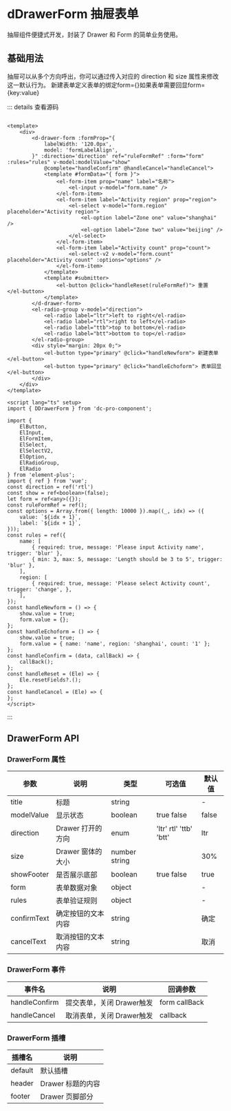 # dDrawerForm 抽屉表单

抽屉组件便捷式开发，封装了 Drawer 和 Form 的简单业务使用。

## 基础用法
抽屉可以从多个方向呼出，你可以通过传入对应的 direction 和 size 属性来修改这一默认行为。
新建表单定义表单的绑定form={}如果表单需要回显form={key:value}

<d-drawer-form></d-drawer-form>

::: details 查看源码

```vue

<template>
    <div>
        <d-drawer-form :formProp="{
            labelWidth: '120.0px',
            model: 'formLabelAlign',
        }" :direction='direction' ref="ruleFormRef" :form="form" :rules="rules" v-model:modelValue="show"
            @complete="handleConfirm" @handleCancel="handleCancel">
            <template #formData="{ form }">
                <el-form-item prop="name" label="名称">
                    <el-input v-model="form.name" />
                </el-form-item>
                <el-form-item label="Activity region" prop="region">
                    <el-select v-model="form.region" placeholder="Activity region">
                        <el-option label="Zone one" value="shanghai" />
                        <el-option label="Zone two" value="beijing" />
                    </el-select>
                </el-form-item>
                <el-form-item label="Activity count" prop="count">
                    <el-select-v2 v-model="form.count" placeholder="Activity count" :options="options" />
                </el-form-item>
            </template>
            <template #submitter>
                <el-button @click="handleReset(ruleFormRef)"> 重置 </el-button>
            </template>
        </d-drawer-form>
        <el-radio-group v-model="direction">
            <el-radio label="ltr">left to right</el-radio>
            <el-radio label="rtl">right to left</el-radio>
            <el-radio label="ttb">top to bottom</el-radio>
            <el-radio label="btt">bottom to top</el-radio>
        </el-radio-group>
        <div style="margin: 20px 0;">
            <el-button type="primary" @click="handleNewform"> 新建表单 </el-button>
            <el-button type="primary" @click="handleEchoform"> 表单回显</el-button>
        </div>
    </div>
</template>
  
<script lang="ts" setup>
import { DDrawerForm } from 'dc-pro-component';

import {
    ElButton,
    ElInput,
    ElFormItem,
    ElSelect,
    ElSelectV2,
    ElOption,
    ElRadioGroup,
    ElRadio
} from 'element-plus';
import { ref } from 'vue';
const direction = ref('rtl')
const show = ref<boolean>(false);
let form = ref<any>({});
const ruleFormRef = ref();
const options = Array.from({ length: 10000 }).map((_, idx) => ({
    value: `${idx + 1}`,
    label: `${idx + 1}`,
}));
const rules = ref({
    name: [
        { required: true, message: 'Please input Activity name', trigger: 'blur' },
        { min: 3, max: 5, message: 'Length should be 3 to 5', trigger: 'blur' },
    ],
    region: [
        { required: true, message: 'Please select Activity count', trigger: 'change', },
    ],
});
const handleNewform = () => {
    show.value = true;
    form.value = {};
};
const handleEchoform = () => {
    show.value = true;
    form.value = { name: 'name', region: 'shanghai', count: '1' };
};
const handleConfirm = (data, callBack) => {
    callBack();
};
const handleReset = (Ele) => {
    Ele.resetFields?.();
};
const handleCancel = (Ele) => {
};
</script>

```

:::

## DrawerForm API
### DrawerForm 属性

| 参数         | 说明                                     | 类型   | 可选值                  | 默认值     |
| ------------ | ---------------------------------------- | ------ | ----------------------- | ---------- |
| title        | 标题                                    | string        |                        | -          |
| modelValue   | 显示状态                                 | boolean       | true false             | false      |
| direction    | Drawer 打开的方向                        | enum          | 'ltr' rtl' 'ttb' 'btt'  | ltr        |
| size         | Drawer 窗体的大小                        | number string |                         | 30%        |
| showFooter   | 是否展示底部                             | boolean        |  true false            | true       |
| form         | 表单数据对象                             | object         |                         | -          |
| rules        | 表单验证规则                             | object         |                         | -          |
| confirmText  | 确定按钮的文本内容                        | string         |                         | 确定        |
| cancelText   | 取消按钮的文本内容                        | string         |                         | 取消        |

### DrawerForm 事件

| 事件名     | 说明                 | 回调参数           |
| ---------- | -------------------- | ------------------ |
| handleConfirm | 提交表单，关闭 Drawer触发 | form callBack |
| handleCancel  | 取消表单，关闭 Drawer触发 | callback    |

### DrawerForm 插槽

| 插槽名  | 说明     |
| ------- | -------- |
| default | 默认插槽 |
| header | Drawer 标题的内容 |
| footer | Drawer 页脚部分 |
